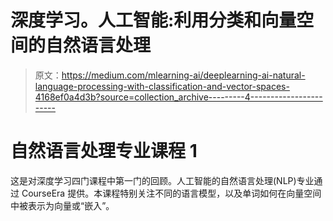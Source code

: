 # 深度学习。人工智能:利用分类和向量空间的自然语言处理

> 原文：<https://medium.com/mlearning-ai/deeplearning-ai-natural-language-processing-with-classification-and-vector-spaces-4168ef0a4d3b?source=collection_archive---------4----------------------->

# 自然语言处理专业课程 1

这是对深度学习四门课程中第一门的回顾。人工智能的自然语言处理(NLP)专业通过 CourseEra 提供。本课程特别关注不同的语言模型，以及单词如何在向量空间中被表示为向量或“嵌入”。